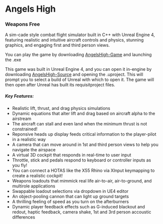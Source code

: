 # Angels High
### Weapons Free
A sim-cade style combat flight simulator built in C++ with Unreal Engine 4, featuring realistic and intuitive aircraft controls and physics, stunning graphics, and engaging first and third person views.

You can play the game by downloading [AngelsHigh-Game](https://github.com/flyscript/Angels-High/blob/master/AngelsHigh-Game) and launching the .exe

This game was built in Unreal Engine 4, and you can open it in-engine by downloading [AngelsHigh-Source](https://github.com/flyscript/Angels-High/blob/master/AngelsHigh-Source/) and opening the .uproject. This will prompt you to select a build of Unreal with which to open it. The game will then open after Unreal has built its requisitproject files.

##### Key Features:
* Realistic lift, thrust, and drag physics simulations
* Dynamic equations that alter lift and drag based on aircraft alpha to the airstream
* The aircraft can stall and even land when the minimum thrust is not constrained!
* Reponsive heads up display feeds critical information to the player-pilot in a realistic way
* A camera that can move around in 1st and third person views to help you navigate the airspace
* A virtual 3D cockpit that responds in real-time to user input
* Throttle, stick and pedals respond to keyboard or controller inputs as you fly!
* You can connect a HOTAS like the X55 Rhino via XInput keymapping to create a realistic cockpit!
* Weapons loadouts that mimmick real life air-to-air, air-to-ground, and multirole applications
* Swappable loadout selections via dropdown in UE4 editor
* An object-pooling cannon that can light up ground targets
* A thrilling feeling of speed as you turn on the afterburners
* Dynamic player feedback effects such as G-induced blackout and redout, haptic feedback, camera shake, 1st and 3rd person accoustic differences
